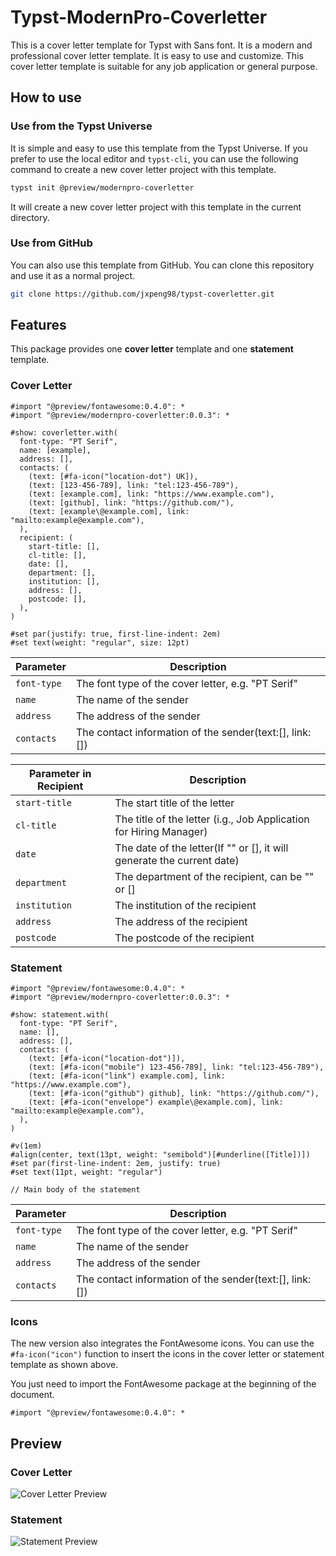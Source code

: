 # Typst-ModernPro-Coverletter

This is a cover letter template for Typst with Sans font. It is a modern and professional cover letter template. It is easy to use and customize. This cover letter template is suitable for any job application or general purpose.

## How to use

### Use from the Typst Universe

It is simple and easy to use this template from the Typst Universe. If you prefer to use the local editor and `typst-cli`, you can use the following command to create a new cover letter project with this template.

```bash
typst init @preview/modernpro-coverletter
```

It will create a new cover letter project with this template in the current directory.

### Use from GitHub

You can also use this template from GitHub. You can clone this repository and use it as a normal project.

```bash
git clone https://github.com/jxpeng98/typst-coverletter.git
```

## Features

This package provides one **cover letter** template and one **statement** template.

### Cover Letter

```typst
#import "@preview/fontawesome:0.4.0": *
#import "@preview/modernpro-coverletter:0.0.3": *

#show: coverletter.with(
  font-type: "PT Serif",
  name: [example],
  address: [],
  contacts: (
    (text: [#fa-icon("location-dot") UK]),
    (text: [123-456-789], link: "tel:123-456-789"),
    (text: [example.com], link: "https://www.example.com"),
    (text: [github], link: "https://github.com/"),
    (text: [example\@example.com], link: "mailto:example@example.com"),
  ),
  recipient: (
    start-title: [],
    cl-title: [],
    date: [],
    department: [],
    institution: [],
    address: [],
    postcode: [],
  ),
)

#set par(justify: true, first-line-indent: 2em)
#set text(weight: "regular", size: 12pt)
```

| Parameter | Description |
| --- | --- |
| `font-type` | The font type of the cover letter, e.g. "PT Serif" |
| `name` | The name of the sender |
| `address` | The address of the sender |
| `contacts` | The contact information of the sender(text:[], link: []) |

| Parameter in Recipient | Description |
| --- | --- |
| `start-title` | The start title of the letter |
| `cl-title` | The title of the letter (i.g., Job Application for Hiring Manager) |
| `date` | The date of the letter(If "" or [], it will generate the current date) |
| `department` | The department of the recipient, can be "" or [] |
| `institution` | The institution of the recipient |
| `address` | The address of the recipient |
| `postcode` | The postcode of the recipient |

### Statement

```typst
#import "@preview/fontawesome:0.4.0": *
#import "@preview/modernpro-coverletter:0.0.3": *

#show: statement.with(
  font-type: "PT Serif",
  name: [],
  address: [],
  contacts: (
    (text: [#fa-icon("location-dot")]),
    (text: [#fa-icon("mobile") 123-456-789], link: "tel:123-456-789"),
    (text: [#fa-icon("link") example.com], link: "https://www.example.com"),
    (text: [#fa-icon("github") github], link: "https://github.com/"),
    (text: [#fa-icon("envelope") example\@example.com], link: "mailto:example@example.com"),
  ),
)

#v(1em)
#align(center, text(13pt, weight: "semibold")[#underline([Title])])
#set par(first-line-indent: 2em, justify: true)
#set text(11pt, weight: "regular")

// Main body of the statement
```

| Parameter | Description |
| --- | --- |
| `font-type` | The font type of the cover letter, e.g. "PT Serif" |
| `name` | The name of the sender |
| `address` | The address of the sender |
| `contacts` | The contact information of the sender(text:[], link: []) |

### Icons

The new version also integrates the FontAwesome icons. You can use the `#fa-icon("icon")` function to insert the icons in the cover letter or statement template as shown above.

You just need to import the FontAwesome package at the beginning of the document.

```typst
#import "@preview/fontawesome:0.4.0": *
```

## Preview

### Cover Letter

![Cover Letter Preview](https://minioapi.pjx.ac.cn/img1/2024/08/79decf8975b899d31b9dc76c5466a01a.png)

### Statement

![Statement Preview](https://minioapi.pjx.ac.cn/img1/2024/08/0483a06862932e1e9a9f1589676ce862.png)
